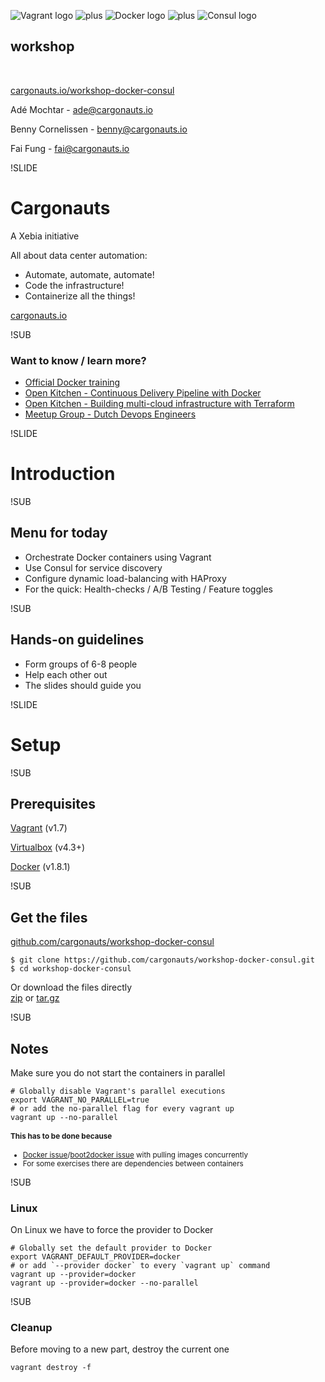 ![Vagrant logo](img/vagrant-logo.png) <!-- .element: class="noborder" -->
![plus](img/plus.png) <!-- .element: class="noborder" -->
![Docker logo](img/docker-logo-no-text.png) <!-- .element: class="noborder" -->
![plus](img/plus.png) <!-- .element: class="noborder" -->
![Consul logo](img/consul-logo.png) <!-- .element: class="noborder" -->
## workshop


<br><p>[cargonauts.io/workshop-docker-consul](http://cargonauts.io/workshop-docker-consul)

Adé Mochtar - [ade@cargonauts.io](mailto:ade@cargonauts.io)

Benny Cornelissen - [benny@cargonauts.io](mailto:benny@cargonauts.io)

Fai Fung - [fai@cargonauts.io](mailto:fai@cargonauts.io)


!SLIDE
# Cargonauts
A Xebia initiative

All about data center automation:
  - Automate, automate, automate!
  - Code the infrastructure!
  - Containerize all the things!

[cargonauts.io](http://cargonauts.io)

!SUB

### Want to know / learn more?

- [Official Docker training](https://training.xebia.com/continuous-delivery-devops/introduction-to-docker/)
- [Open Kitchen - Continuous Delivery Pipeline with Docker](https://xebia.com/events/open-kitchen-continuous-delivery-docker)
- [Open Kitchen - Building multi-cloud infrastructure with Terraform](https://xebia.com/events/open-kitchen-datacentre-automation-building-multi-cloud-infrastructure-with-terraform)
- [Meetup Group - Dutch Devops Engineers](http://www.meetup.com/devops-engineers/)


!SLIDE
# Introduction


!SUB
## Menu for today

- Orchestrate Docker containers using Vagrant
- Use Consul for service discovery
- Configure dynamic load-balancing with HAProxy
- For the quick: Health-checks / A/B Testing / Feature toggles


!SUB
## Hands-on guidelines
- Form groups of 6-8 people
- Help each other out
- The slides should guide you


!SLIDE
# Setup


!SUB
## Prerequisites
[Vagrant](https://docs.vagrantup.com/v2/installation/index.html) (v1.7)

[Virtualbox](https://www.virtualbox.org/wiki/Downloads) (v4.3+)

[Docker](https://docs.docker.com/installation/) (v1.8.1)


!SUB
## Get the files

[github.com/cargonauts/workshop-docker-consul](https://github.com/cargonauts/workshop-docker-consul)
```
$ git clone https://github.com/cargonauts/workshop-docker-consul.git
$ cd workshop-docker-consul
```
Or download the files directly
<br>[zip](https://github.com/cargonauts/workshop-docker-consul/archive/master.zip) or [tar.gz](https://github.com/cargonauts/workshop-docker-consul/archive/master.tar.gz)


!SUB
## Notes
Make sure you do not start the containers in parallel

```
# Globally disable Vagrant's parallel executions
export VAGRANT_NO_PARALLEL=true
# or add the no-parallel flag for every vagrant up
vagrant up --no-parallel
```
<small>

#### This has to be done because
* [Docker issue](https://github.com/docker/docker/issues/9718)/[boot2docker issue](https://github.com/boot2docker/boot2docker/issues/757) with pulling images concurrently
* For some exercises there are dependencies between containers

</small>


!SUB
### Linux
On Linux we have to force the provider to Docker
<!-- .element: class="bash" -->
```
# Globally set the default provider to Docker
export VAGRANT_DEFAULT_PROVIDER=docker
# or add `--provider docker` to every `vagrant up` command
vagrant up --provider=docker
vagrant up --provider=docker --no-parallel
```
<!-- .element: class="bash" -->


!SUB
### Cleanup
Before moving to a new part, destroy the current one
```
vagrant destroy -f
```
